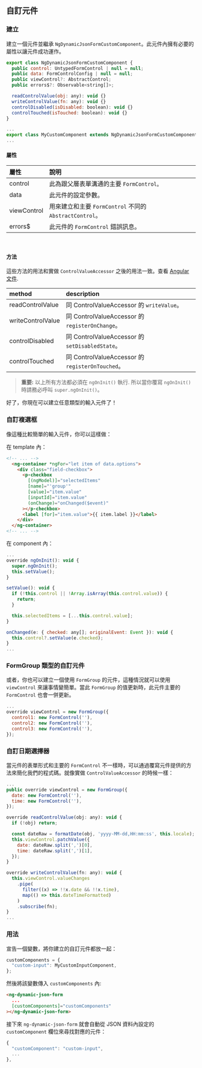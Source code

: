 ## 自訂元件

### 建立

建立一個元件並繼承 `NgDynamicJsonFormCustomComponent`。此元件內擁有必要的屬性以讓元件成功運作。

```javascript
export class NgDynamicJsonFormCustomComponent {
  public control: UntypedFormControl | null = null;
  public data: FormControlConfig | null = null;
  public viewControl?: AbstractControl;
  public errors$?: Observable<string[]>;

  readControlValue(obj: any): void {}
  writeControlValue(fn: any): void {}
  controlDisabled(isDisabled: boolean): void {}
  controlTouched(isTouched: boolean): void {}
}
```

```javascript
...
export class MyCustomComponent extends NgDynamicJsonFormCustomComponent {}
...
```

#### 屬性

| 屬性        | 說明                                                    |
| :---------- | :------------------------------------------------------ |
| control     | 此為跟父層表單溝通的主要 `FormControl。`                |
| data        | 此元件的設定參數。                                      |
| viewControl | 用來建立和主要 `FormControl` 不同的 `AbstractControl`。 |
| errors$     | 此元件的 `FormControl` 錯誤訊息。                       |

<br>

#### 方法

這些方法的用法和實做 `ControlValueAccessor` 之後的用法一致。查看 <a href="https://angular.tw/api/forms/ControlValueAccessor" target="_blank">Angular 文件</a>.

| method            | description                                      |
| :---------------- | :----------------------------------------------- |
| readControlValue  | 同 ControlValueAccessor 的 `writeValue`。        |
| writeControlValue | 同 ControlValueAccessor 的 `registerOnChange`。  |
| controlDisabled   | 同 ControlValueAccessor 的 `setDisabledState`。  |
| controlTouched    | 同 ControlValueAccessor 的 `registerOnTouched`。 |

> **重要:** 以上所有方法都必須在 `ngOnInit()` 執行. 所以當你覆寫 `ngOnInit()` 時請務必呼叫 `super.ngOnInit()`。

好了，你現在可以建立任意類型的輸入元件了！

### 自訂複選框

像這種比較簡單的輸入元件，你可以這樣做：

在 template 內：

```HTML
<!-- ... -->
  <ng-container *ngFor="let item of data.options">
    <div class="field-checkbox">
      <p-checkbox
        [(ngModel)]="selectedItems"
        [name]="'group'"
        [value]="item.value"
        [inputId]="item.value"
        (onChange)="onChanged($event)"
      ></p-checkbox>
      <label [for]="item.value">{{ item.label }}</label>
    </div>
  </ng-container>
<!-- ... -->
```

在 component 內：

```javascript
...
override ngOnInit(): void {
  super.ngOnInit();
  this.setValue();
}

setValue(): void {
  if (!this.control || !Array.isArray(this.control.value)) {
    return;
  }

  this.selectedItems = [...this.control.value];
}

onChanged(e: { checked: any[]; originalEvent: Event }): void {
  this.control?.setValue(e.checked);
}
...
```

### FormGroup 類型的自訂元件

或者，你也可以建立一個使用 `FormGroup` 的元件，這種情況就可以使用 `viewControl` 來讓事情變簡單。當此 `FormGroup` 的值更新時，此元件主要的 `FormControl` 也會一併更新。

```javascript
...
override viewControl = new FormGroup({
  control1: new FormControl(''),
  control2: new FormControl(''),
  control3: new FormControl(''),
});
```

### 自訂日期選擇器

當元件的表單形式和主要的 `FormControl` 不一樣時，可以通過覆寫元件提供的方法來簡化我們的程式碼。就像實做 `ControlValueAccessor` 的時候一樣：

```javascript
...
public override viewControl = new FormGroup({
  date: new FormControl(''),
  time: new FormControl(''),
});

override readControlValue(obj: any): void {
  if (!obj) return;

  const dateRaw = formatDate(obj, 'yyyy-MM-dd,HH:mm:ss', this.locale);
  this.viewControl.patchValue({
    date: dateRaw.split(',')[0],
    time: dateRaw.split(',')[1],
  });
}

override writeControlValue(fn: any): void {
  this.viewControl.valueChanges
    .pipe(
      filter((x) => !!x.date && !!x.time),
      map(() => this.dateTimeFormatted)
    )
    .subscribe(fn);
}
...
```

### 用法

宣告一個變數，將你建立的自訂元件都放一起：

```javascript
customComponents = {
  "custom-input": MyCustomInputComponent,
};
```

然後將該變數傳入 `customComponents` 內:

```HTML
<ng-dynamic-json-form
  ...
  [customComponents]="customComponents"
></ng-dynamic-json-form>
```

接下來 `ng-dynamic-json-form` 就會自動從 JSON 資料內設定的 `customComponent` 欄位來尋找對應的元件：

```javascript
{
  "customComponent": "custom-input",
  ...
},
```
